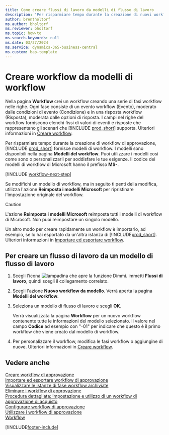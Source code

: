 ```yaml
---
title: Come creare flussi di lavoro da modelli di flusso di lavoro
description: 'Per risparmiare tempo durante la creazione di nuovi workflow di approvazione, puoi creare i workflow da modelli di workflow.'
author: brentholtorf
ms.author: bholtorf
ms.reviewer: bholtorf
ms.topic: how-to
ms.search.keywords: null
ms.date: 03/27/2024
ms.service: dynamics-365-business-central
ms.custom: bap-template
---
```

# <a name="create-workflows-from-workflow-templates"></a>Creare workflow da modelli di workflow

Nella pagina **Workflow** crei un workflow creando una serie di fasi workflow nelle righe. Ogni fase consiste di un evento workflow (Evento), moderato dalle condizioni di evento (Condizione) e in una risposta workflow (Risposta), moderata dalle opzioni di risposta. I campi nel righe del workflow forniscono elenchi fissi di valori di eventi e risposte che rappresentano gli scenari che [!INCLUDE [prod_short](includes/prod_short.md)] supporta. Ulteriori informazioni in [Creare workflow](across-how-to-create-workflows.md).

Per risparmiare tempo durante la creazione di workflow di approvazione, [!INCLUDE [prod_short](includes/prod_short.md)] fornisce modelli di workflow. I modelli sono disponibili nella pagina **Modelli del workflow**. Puoi utilizzare i modelli così come sono o personalizzarli per soddisfare le tue esigenze. Il codice dei modelli di workflow di Microsoft hanno il prefisso **MS-**.

[!INCLUDE [workflow-next-step](includes/workflow-next-step.md)]

Se modifichi un modello di workflow, ma in seguito ti penti della modifica, utilizza l'azione **Reimposta i modelli Microsoft** per ripristinare l'impostazione originale del workflow.

> [!CAUTION]
> L'azione **Reimposta i modelli Microsoft** reimposta tutti i modelli di workflow di Microsoft. Non puoi reimpostare un singolo modello.  

Un altro modo per creare rapidamente un workflow è importarlo, ad esempio, se lo hai esportato da un'altra istanza di [!INCLUDE[prod_short](includes/prod_short.md)]. Ulteriori informazioni in [Importare ed esportare workflow](across-how-to-export-and-import-workflows.md).  

## <a name="to-create-a-workflow-from-a-workflow-template"></a>Per creare un flusso di lavoro da un modello di flusso di lavoro

1. Scegli l'icona ![lampadina che apre la funzione Dimmi.](media/ui-search/search_small.png "Dimmi cosa vuoi fare") immetti **Flussi di lavoro**, quindi scegli il collegamento correlato.  
2. Scegli l'azione **Nuovo workflow da modello**. Verrà aperta la pagina **Modelli del workflow**.  
3. Seleziona un modello di flusso di lavoro e scegli **OK**.  

   Verrà visualizzata la pagina **Workflow** per un nuovo workflow contenente tutte le informazioni del modello selezionato. Il valore nel campo **Codice** ad esempio con "-01" per indicare che questo è il primo workflow che viene creato dal modello di workflow.  
4. Per personalizzare il workflow, modifica le fasi workflow o aggiungine di nuove. Ulteriori informazioni in [Creare workflow](across-how-to-create-workflows.md).  

## <a name="see-also"></a>Vedere anche

[Creare workflow di approvazione](across-how-to-create-workflows.md)  
[Importare ed esportare workflow di approvazione](across-how-to-export-and-import-workflows.md)  
[Visualizzare le istanze di fase workflow archiviate](across-how-to-view-archived-workflow-step-instances.md)  
[Eliminare i workflow di approvazione](across-how-to-delete-workflows.md)  
[Procedura dettagliata: Impostazione e utilizzo di un workflow di approvazione di acquisto](walkthrough-setting-up-and-using-a-purchase-approval-workflow.md)  
[Configurare workflow di approvazione](across-set-up-workflows.md)  
[Utilizzare i workflow di approvazione](across-use-workflows.md)  
[Workflow](across-workflow.md)  


[!INCLUDE[footer-include](includes/footer-banner.md)]
